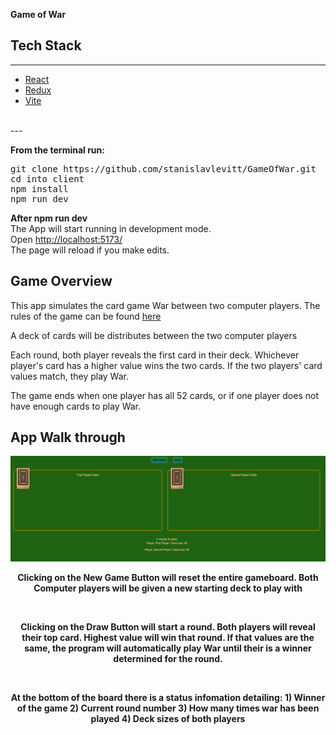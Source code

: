 **Game of War**
<br/>

## Tech Stack

---

* [React](https://reactjs.org/)
* [Redux](https://redux.js.org/)
* [Vite](https://vitejs.dev/)

<br />
---

**From the terminal run:**

<pre>
git clone https://github.com/stanislavlevitt/GameOfWar.git
cd into client
npm install
npm run dev
</pre>

**After npm run dev**<br />
The App will start running in development mode.<br />
Open [http://localhost:5173/](http://localhost:5173/)<br />
The page will reload if you make edits.

## Game Overview
This app simulates the card game War between two computer players.
The rules of the game can be found [here](https://en.wikipedia.org/wiki/War_(card_game))

A deck of cards will be distributes between the two computer players

Each round, both player reveals the first card in their deck. Whichever player's card has a higher value wins the two cards. If the two players' card values match, they play War.

The game ends when one player has all 52 cards, or if one player does not have enough cards to play War.

## App Walk through
<p align="center">
  <img src="/client/src/assets/screenShot.png"/>
</p>
<p align="center"><strong> Clicking on the New Game Button will reset the entire gameboard. Both Computer players will be given a new starting deck to play with
</strong></p>
<br />
<p align="center"><strong> Clicking on the Draw Button will start a round. Both players will reveal their top card. Highest value will win that round. If that values are the same, the program will automatically play War until their is a winner determined for the round.
</strong></p>
<br />
<p align="center"><strong> At the bottom of the board there is a status infomation detailing:
1) Winner of the game
2) Current round number
3) How many times war has been played
4) Deck sizes of both players
</strong></p>
<br />
